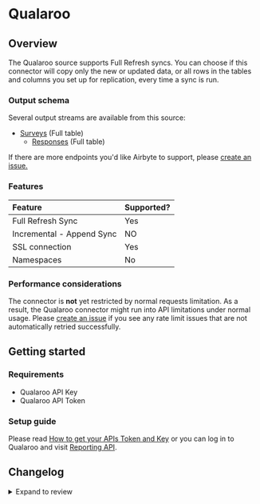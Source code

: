 # Qualaroo

## Overview

The Qualaroo source supports Full Refresh syncs. You can choose if this connector will copy only the new or updated data, or all rows in the tables and columns you set up for replication, every time a sync is run.

### Output schema

Several output streams are available from this source:

- [Surveys](https://help.qualaroo.com/hc/en-us/articles/201969438-The-REST-Reporting-API) \(Full table\)
  - [Responses](https://help.qualaroo.com/hc/en-us/articles/201969438-The-REST-Reporting-API) \(Full table\)

If there are more endpoints you'd like Airbyte to support, please [create an issue.](https://github.com/airbytehq/airbyte/issues/new/choose)

### Features

| Feature                   | Supported? |
| :------------------------ | :--------- |
| Full Refresh Sync         | Yes        |
| Incremental - Append Sync | NO         |
| SSL connection            | Yes        |
| Namespaces                | No         |

### Performance considerations

The connector is **not** yet restricted by normal requests limitation. As a result, the Qualaroo connector might run into API limitations under normal usage. Please [create an issue](https://github.com/airbytehq/airbyte/issues) if you see any rate limit issues that are not automatically retried successfully.

## Getting started

### Requirements

- Qualaroo API Key
- Qualaroo API Token

### Setup guide

<!-- markdown-link-check-disable-next-line -->

Please read [How to get your APIs Token and Key](https://help.qualaroo.com/hc/en-us/articles/201969438-The-REST-Reporting-API) or you can log in to Qualaroo and visit [Reporting API](https://app.qualaroo.com/account).

## Changelog

<details>
  <summary>Expand to review</summary>

| Version | Date       | Pull Request                                             | Subject                                                                                                  |
| :------ | :--------- | :------------------------------------------------------- | :------------------------------------------------------------------------------------------------------- |
| 0.3.9 | 2024-07-20 | [42321](https://github.com/airbytehq/airbyte/pull/42321) | Update dependencies |
| 0.3.8 | 2024-07-13 | [41830](https://github.com/airbytehq/airbyte/pull/41830) | Update dependencies |
| 0.3.7 | 2024-07-10 | [41380](https://github.com/airbytehq/airbyte/pull/41380) | Update dependencies |
| 0.3.6 | 2024-07-10 | [41331](https://github.com/airbytehq/airbyte/pull/41331) | Update dependencies |
| 0.3.5 | 2024-07-06 | [40822](https://github.com/airbytehq/airbyte/pull/40822) | Update dependencies |
| 0.3.4 | 2024-06-25 | [40365](https://github.com/airbytehq/airbyte/pull/40365) | Update dependencies |
| 0.3.3 | 2024-06-22 | [40139](https://github.com/airbytehq/airbyte/pull/40139) | Update dependencies |
| 0.3.2 | 2024-06-06 | [39259](https://github.com/airbytehq/airbyte/pull/39259) | [autopull] Upgrade base image to v1.2.2 |
| 0.3.1 | 2024-05-20 | [38381](https://github.com/airbytehq/airbyte/pull/38381) | [autopull] base image + poetry + up_to_date |
| 0.3.0 | 2023-10-25 | [31070](https://github.com/airbytehq/airbyte/pull/31070) | Migrate to low-code framework |
| 0.2.0 | 2023-05-24 | [26491](https://github.com/airbytehq/airbyte/pull/26491) | Remove authSpecification from spec.json as OAuth is not supported by Qualaroo + update stream schema |
| 0.1.2 | 2022-05-24 | [13121](https://github.com/airbytehq/airbyte/pull/13121) | Fix `start_date` and `survey_ids` schema formatting. Separate source and stream files. Add stream_slices |
| 0.1.1 | 2022-05-20 | [13042](https://github.com/airbytehq/airbyte/pull/13042) | Update stream specs |
| 0.1.0 | 2021-08-18 | [8623](https://github.com/airbytehq/airbyte/pull/8623) | New source: Qualaroo |

</details>
